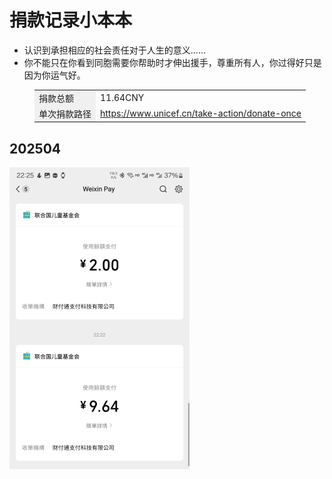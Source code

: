 #  捐款记录小本本

* 认识到承担相应的社会责任对于人生的意义......
* 你不能只在你看到同胞需要你帮助时才伸出援手，尊重所有人，你过得好只是因为你运气好。

<figure class="table" style="width:1200px;">
      <table>
        <tbody>
          <tr>
            <td style="background-color:#f0f0f0;">捐款总额</td>
            <td>11.64CNY</td>
          </tr>
          <tr>
            <td style="background-color:#f0f0f0;">单次捐款路径</td>
            <td><a href="https://www.unicef.cn/take-action/donate-once" target="_blank">https://www.unicef.cn/take-action/donate-once</a></td>
          </tr>
        </tbody>
      </table>
    </figure>

## 202504

![](/document/benevolence/benevolencefiles/benevolence2504.jpg)
